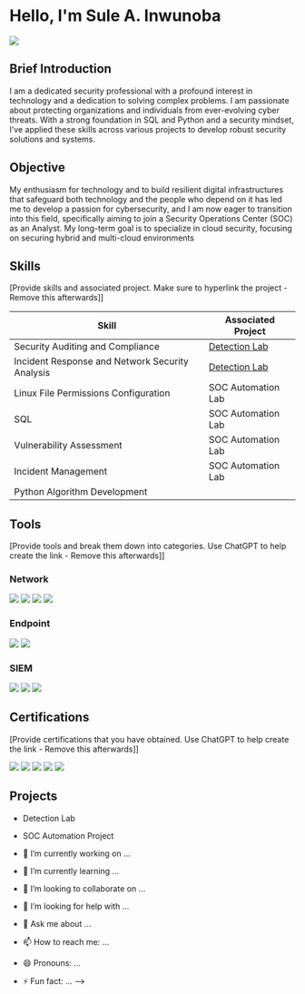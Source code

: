 # Hello, I'm Sule A. Inwunoba
<a href="https://linkedin.com/in/sule-inwunoba"><img src="https://img.shields.io/badge/-LinkedIn-0072b1?&style=for-the-badge&logo=linkedin&logoColor=white" /></a>

## Brief Introduction
I am a dedicated security professional with a profound interest in technology and a dedication to solving complex problems. I am passionate about protecting organizations and individuals from ever-evolving cyber threats. With a strong foundation in SQL and Python and a security mindset, I’ve applied these skills across various projects to develop robust security solutions and systems.

## Objective

My enthusiasm for technology and to build resilient digital infrastructures that safeguard both technology and the people who depend on it has led me to develop a passion for cybersecurity, and I am now eager to transition into this field, specifically aiming to join a Security Operations Center (SOC) as an Analyst.
My long-term goal is to specialize in cloud security, focusing on securing hybrid and multi-cloud environments

## Skills
[Provide skills and associated project. Make sure to hyperlink the project - Remove this afterwards]]

| Skill                                         | Associated Project         |
|-----------------------------------------------|----------------------------|
| Security Auditing and Compliance                | <a href="https://google.com">Detection Lab</a>|
| Incident Response and Network Security Analysis | <a href="https://google.com">Detection Lab</a>|
| Linux File Permissions Configuration            | SOC Automation Lab|
| SQL                                             | SOC Automation Lab|
| Vulnerability Assessment                        | SOC Automation Lab|
| Incident Management                             | SOC Automation Lab|
| Python Algorithm Development                    | 

## Tools
[Provide tools and break them down into categories. Use ChatGPT to help create the link - Remove this afterwards]]

### Network
<div>
    <img src="https://img.shields.io/badge/-Wireshark-1679A7?&style=for-the-badge&logo=Wireshark&logoColor=white/" />
    <img src="https://img.shields.io/badge/-Suricata-EF3B2D?&style=for-the-badge&logo=Suricata&logoColor=white" />
    <img src="https://img.shields.io/badge/-OPNSense-777BB4?&style=for-the-badge&logo=OPNSense&logoColor=white" />
    <img src="https://img.shields.io/badge/-Tcpdump-EF3B2D?&style=for-the-badge&logo=Tcpdump&logoColor=white" />
</div>

### Endpoint
<div>
    <img src="https://img.shields.io/badge/-Microsoft_Defender_for_Endpoint-00A4EF?&style=for-the-badge&logo=Microsoft&logoColor=white" />
    <img src="https://img.shields.io/badge/-Velociraptor-4B275F?&style=for-the-badge&logo=Velociraptor&logoColor=white" />
</div>

### SIEM
<div>
    <img src="https://img.shields.io/badge/-Microsoft_Sentinel-0078D4?&style=for-the-badge&logo=Microsoft&logoColor=white" />
    <img src="https://img.shields.io/badge/-Splunk-000000?&style=for-the-badge&logo=Splunk&logoColor=white" />
    <img src="https://img.shields.io/badge/-Elastic-005571?&style=for-the-badge&logo=Elastic&logoColor=white" />
</div>

## Certifications
[Provide certifications that you have obtained. Use ChatGPT to help create the link - Remove this afterwards]]
<div>
<img src="https://img.shields.io/badge/-Security%2B-FF0000?&style=for-the-badge&logo=CompTIA&logoColor=white" />
<img src="https://img.shields.io/badge/-Network%2B-007ACC?&style=for-the-badge&logo=CompTIA&logoColor=white" />
<img src="https://img.shields.io/badge/-A%2B-4D4D4D?&style=for-the-badge&logo=CompTIA&logoColor=white" />
<img src="https://img.shields.io/badge/-CDSA-006400?&style=for-the-badge&logoColor=white" />
<img src="https://img.shields.io/badge/-CCD-000080?&style=for-the-badge&logoColor=white" />
</div>

## Projects
- Detection Lab
- SOC Automation Project
  
- 🔭 I’m currently working on ...
- 🌱 I’m currently learning ...
- 👯 I’m looking to collaborate on ...
- 🤔 I’m looking for help with ...
- 💬 Ask me about ...
- 📫 How to reach me: ...
- 😄 Pronouns: ...
- ⚡ Fun fact: ...
-->
